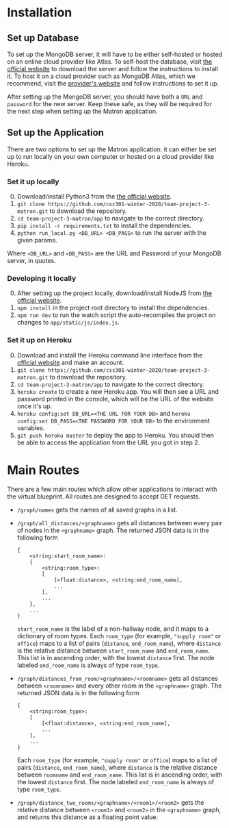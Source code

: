 # Installation

## Set up Database

To set up the MongoDB server, it will have to be either self-hosted or hosted on an online cloud provider like Atlas. 
To self-host the database, visit [the official website](https://www.mongodb.com/download-center/community) to download the server and follow the instructions to install it.
To host it on a cloud provider such as MongoDB Atlas, which we recommend, visit the [provider's website](https://www.mongodb.com/download-center/cloud) and follow instructions to set it up.

After setting up the MongoDB server, you should have both a `URL` and `password` for the new server. Keep these safe, as they will be required for the next step when setting up the Matron application.

## Set up the Application

There are two options to set up the Matron application: it can either be set up to run locally on your own computer or hosted on a cloud provider like Heroku.

### Set it up locally

0. Download/install Python3 from the [the official website](https://www.python.org/downloads/).
1. `git clone https://github.com/csc301-winter-2020/team-project-3-matron.git` to download the repository.
2. `cd team-project-3-matron/app` to navigate to the correct directory.
3. `pip install -r requirements.txt` to install the dependencies.
4. `python run_local.py <DB_URL> <DB_PASS>` to run the server with the given params.

Where `<DB_URL>` and `<DB_PASS>` are the URL and Password of your MongoDB server, in quotes.

<!--
1. Download the project from the repository either by downloading as a zip or running `git clone https://github.com/csc301-winter-2020/team-project-3-matron.git` from the command line

2. Ensure you have the latest version of Python installed. It can be downloaded from [the official website](https://www.python.org/downloads/).

3. Add two environment variables to your system

    1. Set the `DB_URL` variable to the URL of your MongoDB server from the previous section
    
    2. Set the `DB_PASS` variable to the password of of your MongoDB server from the previous section

4. Navigate to the project folder and then, from the command line, run `pip install -r requirements.txt` to install the Python dependencies needed to run the project.

5. From the command line, run `python ./app/main.py` to start the server. It can then be accessed from your web browser by navigating to `localhost:80`
-->

### Developing it locally

0. After setting up the project locally, download/install NodeJS from [the official website](https://nodejs.org/en/).
1. `npm install` in the project root directory to install the dependencies.
2. `npm run dev` to run the watch script the auto-recompiles the project on changes to `app/static/js/index.js`.

### Set it up on Heroku

0. Download and install the Heroku command line interface from the [official website](https://devcenter.heroku.com/articles/heroku-cli#download-and-install) and make an account.
1. `git clone https://github.com/csc301-winter-2020/team-project-3-matron.git` to download the repository.
2. `cd team-project-3-matron/app` to navigate to the correct directory.
3. `heroku create` to create a new Heroku app. You will then see a URL and password printed in the console, which will be the URL of the website once it's up.
4. `heroku config:set DB_URL=<THE URL FOR YOUR DB>` and `heroku config:set DB_PASS=<THE PASSWORD FOR YOUR DB>` to the environment variables.
5. `git push heroku master` to deploy the app to Heroku. You should then be able to access the application from the URL you got in step 2.

# Main Routes

There are a few main routes which allow other applications to interact with the virtual blueprint. All routes are designed to accept GET requests.

* `/graph/names` gets the names of all saved graphs in a list.
 
* `/graph/all_distances/<graphname>` gets all distances between every pair of nodes in the `<graphname>` graph. The returned JSON data is in the following form
    ```
    {
        <string:start_room_name>:
        {
            <string:room_type>:
            [
                [<float:distance>, <string:end_room_name],
                ...
            ],
            ...
        },
        ...
    }
    ```
    `start_room_name` is the label of a non-hallway node, and it maps to a dictionary of room types. Each `room_type` (for example, `"supply room"` or `office`) maps to a list of pairs (`distance`, `end_room_name`), where `distance` is the relative distance between `start_room_name` and `end_room_name`. This list is in ascending order, with the lowest `distance` first. The node labeled `end_room_name` is always of type `room_type`. 
 
* `/graph/distances_from_room/<graphname>/<roomname>` gets all distances between `<roomname>` and every other room in the `<graphname>` graph. The returned JSON data is in the following form
    ```
    {
        <string:room_type>:
        [
            [<float:distance>, <string:end_room_name],
            ...
        ],
        ...
    }
    ```
    Each `room_type` (for example, `"supply room"` or `office`) maps to a list of pairs (`distance`, `end_room_name`), where `distance` is the relative distance between `roomname` and `end_room_name`. This list is in ascending order, with the lowest `distance` first. The node labeled `end_room_name` is always of type `room_type`.
 
* `/graph/distance_two_rooms/<graphname>/<room1>/<room2>` gets the relative distance between `<room1>` and `<room2>` in the `<graphname>` graph, and returns this distance as a floating point value.
